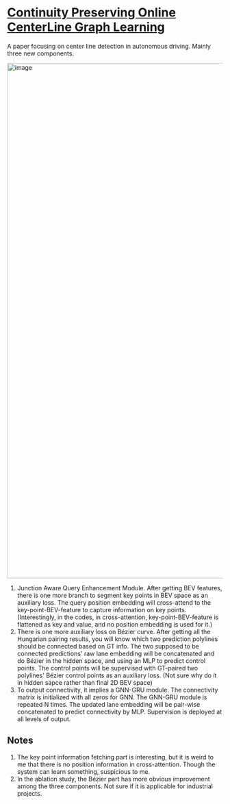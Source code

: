 # [Continuity Preserving Online CenterLine Graph Learning](https://arxiv.org/abs/2407.11337)

A paper focusing on center line detection in autonomous driving. Mainly three new components.

<img width="2094" height="1204" alt="image" src="https://github.com/user-attachments/assets/7bb177fa-b9e6-4d90-bddc-bb742c07e31f" />

1. Junction Aware Query Enhancement Module. After getting BEV features, there is one more branch to segment key points in BEV space as an auxiliary loss.
   The query position embedding will cross-attend to the key-point-BEV-feature to capture information on key points. (Interestingly, in the codes,
   in cross-attention, key-point-BEV-feature is flattened as key and value, and no position embedding is used for it.)
2. There is one more auxiliary loss on Bézier curve. After getting all the Hungarian pairing results, you will know which two prediction polylines should be connected based on GT info.
   The two supposed to be connected predictions' raw lane embedding will be concatenated and do Bézier in the hidden space, and using an MLP to predict control points.
   The control points will be supervised with GT-paired two polylines' Bézier control points as an auxiliary loss. (Not sure why do it in hidden sapce rather than final 2D BEV space)
3. To output connectivity, it implies a GNN-GRU module. The connectivity matrix is initialized with all zeros for GNN. The GNN-GRU module is repeated N times.
   The updated lane embedding will be pair-wise concatenated to predict connectivity by MLP. Supervision is deployed at all levels of output.

## Notes
1. The key point information fetching part is interesting, but it is weird to me that there is no position information in cross-attention.
   Though the system can learn something, suspicious to me.
2. In the ablation study, the Bézier part has more obvious improvement among the three components. Not sure if it is applicable for industrial projects. 
   
